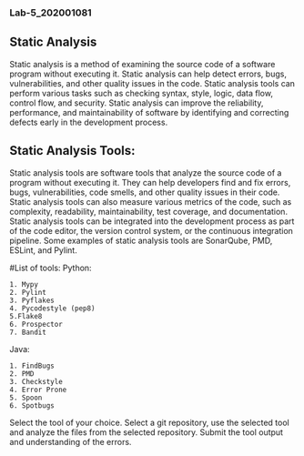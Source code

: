 ### Lab-5_202001081
## Static Analysis
Static analysis is a method of examining the source code of a software program without
executing it. Static analysis can help detect errors, bugs, vulnerabilities, and other quality issues
in the code. Static analysis tools can perform various tasks such as checking syntax, style,
logic, data flow, control flow, and security. Static analysis can improve the reliability,
performance, and maintainability of software by identifying and correcting defects early in the
development process.

## Static Analysis Tools:
Static analysis tools are software tools that analyze the source code of a program without
executing it. They can help developers find and fix errors, bugs, vulnerabilities, code smells, and
other quality issues in their code. Static analysis tools can also measure various metrics of the
code, such as complexity, readability, maintainability, test coverage, and documentation. Static
analysis tools can be integrated into the development process as part of the code editor, the
version control system, or the continuous integration pipeline. Some examples of static analysis
tools are SonarQube, PMD, ESLint, and Pylint.

#List of tools:
Python:

    1. Mypy
    2. Pylint
    3. Pyflakes
    4. Pycodestyle (pep8)
    5.Flake8
    6. Prospector
    7. Bandit
    
Java:

    1. FindBugs
    2. PMD
    3. Checkstyle
    4. Error Prone
    5. Spoon
    6. Spotbugs

Select the tool of your choice. Select a git repository, use the selected tool and analyze the files
from the selected repository. Submit the tool output and understanding of the errors.
